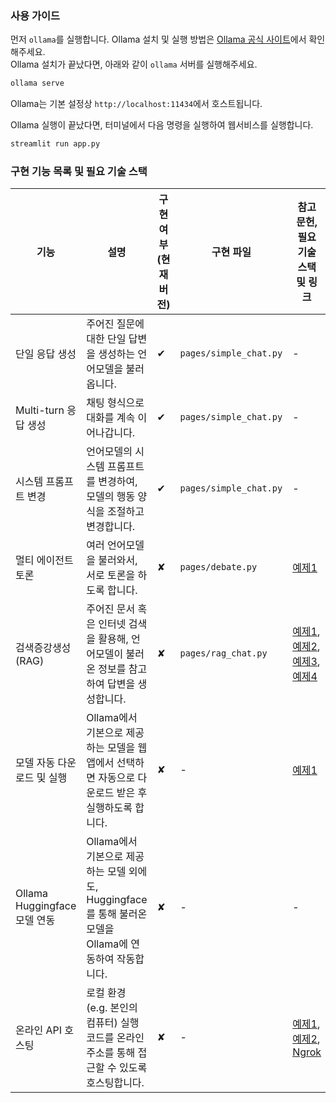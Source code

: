 ### 사용 가이드

먼저 `ollama`를 실행합니다. Ollama 설치 및 실행 방법은 [Ollama 공식 사이트](https://ollama.com/)에서 확인해주세요.   
Ollama 설치가 끝났다면, 아래와 같이 `ollama` 서버를 실행해주세요.

```bash
ollama serve
```

Ollama는 기본 설정상 `http://localhost:11434`에서 호스트됩니다.  

Ollama 실행이 끝났다면, 터미널에서 다음 명령을 실행하여 웹서비스를 실행합니다.

```bash
streamlit run app.py
```


### 구현 기능 목록 및 필요 기술 스택

| 기능 | 설명 | 구현 여부 (현재 버전) | 구현 파일 | 참고 문헌, 필요 기술 스택 및 링크 |
|---|---|---|---|---|
| 단일 응답 생성 | 주어진 질문에 대한 단일 답변을 생성하는 언어모델을 불러옵니다. | ✔ | `pages/simple_chat.py` | - |
| Multi-turn 응답 생성 | 채팅 형식으로 대화를 계속 이어나갑니다. | ✔ | `pages/simple_chat.py`| - |
| 시스템 프롬프트 변경 | 언어모델의 시스템 프롬프트를 변경하여, 모델의 행동 양식을 조절하고 변경합니다. | ✔ | `pages/simple_chat.py` | - |
| 멀티 에이전트 토론 | 여러 언어모델을 불러와서, 서로 토론을 하도록 합니다. | ✘ | `pages/debate.py` | [예제1](https://wikidocs.net/234162) |
| 검색증강생성 (RAG) | 주어진 문서 혹은 인터넷 검색을 활용해, 언어모델이 불러온 정보를 참고하여 답변을 생성합니다. | ✘ | `pages/rag_chat.py` | [예제1](https://velog.io/@cathx618/Ollama-Python%EC%97%90%EC%84%9C-%EC%82%AC%EC%9A%A9%ED%95%98%EA%B8%B0), [예제2](https://velog.io/@cathx618/Ollama%EC%99%80-LangChain%EC%9C%BC%EB%A1%9C-RAG-%EA%B5%AC%ED%98%84%ED%95%98%EA%B8%B0-with-Python), [예제3](https://velog.io/@judy_choi/LLaMA3-%EC%9D%84-%EC%9D%B4%EC%9A%A9%ED%95%9C-RAG-%EA%B5%AC%EC%B6%95-Ollama-%EC%82%AC%EC%9A%A9%EB%B2%95-%EC%A0%95%EB%A6%AC), [예제4](https://medium.com/@vndee.huynh/build-your-own-rag-and-run-it-locally-langchain-ollama-streamlit-181d42805895) |
| 모델 자동 다운로드 및 실행 | Ollama에서 기본으로 제공하는 모델을 웹앱에서 선택하면 자동으로 다운로드 받은 후 실행하도록 합니다. | ✘ | - | [예제1](https://github.com/TsLu1s/talknexus/tree/main) |
| Ollama Huggingface 모델 연동 | Ollama에서 기본으로 제공하는 모델 외에도, Huggingface를 통해 불러온 모델을 Ollama에 연동하여 작동합니다. | ✘ | - | - |
| 온라인 API 호스팅 | 로컬 환경 (e.g. 본인의 컴퓨터) 실행 코드를 온라인 주소를 통해 접근할 수 있도록 호스팅합니다. | ✘ | - | [예제1](https://lsjsj92.tistory.com/685), [예제2](https://memoryhub.tistory.com/entry/%EB%A1%9C%EC%BB%AC-%ED%99%98%EA%B2%BD%EC%97%90%EC%84%9C-API-%ED%98%B8%EC%8A%A4%ED%8C%85%EC%9D%84-%EC%9C%84%ED%95%9C-Ollama-%EC%84%A4%EC%A0%95-%EC%A2%85%ED%95%A9-%EA%B0%80%EC%9D%B4%EB%93%9C), [Ngrok](https://ngrok.com/) |